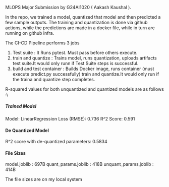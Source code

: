 MLOPS Major Submission by G24AI1020 ( Aakash Kaushal ).

In the repo, we trained a model, quantized that model and then predicted a few sample outputs.
The training and quantization is done via github actions, while the predictions are made in a docker file, while in turn are running on github infra.

The CI-CD Pipeline  performs 3 jobs
1. Test suite : It Runs pytest. Must pass before others execute.
2. train and quantize :  Trains model, runs quantization, uploads artifacts test suite.It would only runn if Test Suite steps is successful.
3. build and test container :  Builds Docker image, runs container (must execute predict.py successfully) train and quantize.It would only run if the traina and quantize step completes.

R-squared values for both unquantized and quantized models are as follows :\
##### Trained Model
Model: LinearRegression
Loss (RMSE): 0.736
R^2 Score: 0.591
#### De Quantized Model
R^2 score with de-quantized parameters: 0.5834

#### File Sizes
model.joblib : 697B
quant_params.joblib : 418B
unquant_params.joblib : 414B

The file sizes are on my local system 
